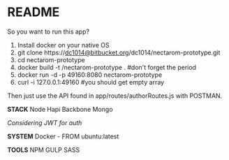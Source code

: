 # README #

So you want to run this app? 

1. Install docker on your native OS
2. git clone https://dc1014@bitbucket.org/dc1014/nectarom-prototype.git
3. cd nectarom-prototype
4. docker build -t <username>/nectarom-prototype . #don't forget the period
5. docker run -d -p 49160:8080 <username>nectarom-prototype 
6. curl -i 127.0.0.1:49160 #you should get empty array 

Then just use the API found in app/routes/authorRoutes.js with POSTMAN.

**STACK**
Node 
Hapi 
Backbone 
Mongo

*Considering JWT for auth*

**SYSTEM**
Docker - FROM ubuntu:latest

**TOOLS**
NPM 
GULP
SASS